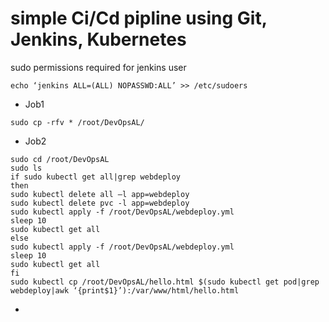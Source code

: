 # simple Ci/Cd pipline using Git, Jenkins, Kubernetes

sudo permissions required for jenkins user
~~~
echo ‘jenkins ALL=(ALL) NOPASSWD:ALL’ >> /etc/sudoers
~~~
* Job1 
~~~
sudo cp -rfv * /root/DevOpsAL/
~~~

* Job2
~~~
sudo cd /root/DevOpsAL
sudo ls
if sudo kubectl get all|grep webdeploy
then
sudo kubectl delete all —l app=webdeploy
sudo kubectl delete pvc -l app=webdeploy
sudo kubectl apply -f /root/DevOpsAL/webdeploy.yml
sleep 10
sudo kubectl get all
else
sudo kubectl apply -f /root/DevOpsAL/webdeploy.yml
sleep 10
sudo kubectl get all
fi
sudo kubectl cp /root/DevOpsAL/hello.html $(sudo kubectl get pod|grep webdeploy|awk ‘{print$1}’):/var/www/html/hello.html
~~~

*
